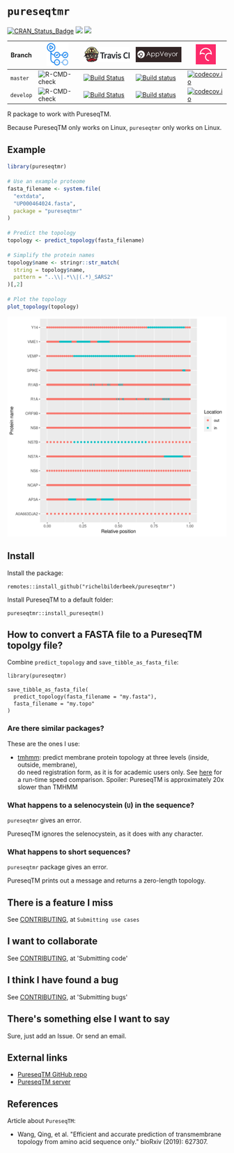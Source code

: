 # `pureseqtmr`

[![CRAN_Status_Badge](http://www.r-pkg.org/badges/version/pureseqtmr)](https://cran.r-project.org/package=pureseqtmr)
[![](http://cranlogs.r-pkg.org/badges/grand-total/pureseqtmr)]( https://CRAN.R-project.org/package=pureseqtmr)
[![](http://cranlogs.r-pkg.org/badges/pureseqtmr)](https://CRAN.R-project.org/package=pureseqtmr)

Branch   |[![GitHub Actions logo](man/figures/GitHubActions.png)](https://github.com/richelbilderbeek/pureseqtmr/actions)|[![Travis CI logo](man/figures/TravisCI.png)](https://travis-ci.org)                                                                      |[![Travis CI logo](man/figures/AppVeyor.png)](https://appveyor.com)                                                                                                                |[![Codecov logo](man/figures/Codecov.png)](https://www.codecov.io)
---------|---------------------------------------------------------------------------------------------------------------|------------------------------------------------------------------------------------------------------------------------------------------|-----------------------------------------------------------------------------------------------------------------------------------------------------------------------------------|------------------------------------------------------------------------------------------------------------------------------------------------------------------------
`master` |![R-CMD-check](https://github.com/richelbilderbeek/pureseqtmr/workflows/R-CMD-check/badge.svg?branch=master)   |[![Build Status](https://travis-ci.org/richelbilderbeek/pureseqtmr.svg?branch=master)](https://travis-ci.org/richelbilderbeek/pureseqtmr) |[![Build status](https://ci.appveyor.com/api/projects/status/33mty2r5hlryv54k/branch/master?svg=true)](https://ci.appveyor.com/project/richelbilderbeek/pureseqtmr/branch/master)  |[![codecov.io](https://codecov.io/github/richelbilderbeek/pureseqtmr/coverage.svg?branch=master)](https://codecov.io/github/richelbilderbeek/pureseqtmr/branch/master)
`develop`|![R-CMD-check](https://github.com/richelbilderbeek/pureseqtmr/workflows/R-CMD-check/badge.svg?branch=develop)  |[![Build Status](https://travis-ci.org/richelbilderbeek/pureseqtmr.svg?branch=develop)](https://travis-ci.org/richelbilderbeek/pureseqtmr)|[![Build status](https://ci.appveyor.com/api/projects/status/33mty2r5hlryv54k/branch/develop?svg=true)](https://ci.appveyor.com/project/richelbilderbeek/pureseqtmr/branch/develop)|[![codecov.io](https://codecov.io/github/richelbilderbeek/pureseqtmr/coverage.svg?branch=develop)](https://codecov.io/github/richelbilderbeek/pureseqtmr/branch/develop)

R package to work with PureseqTM.

Because PureseqTM only works on Linux, `pureseqtmr` only works on Linux.

## Example

```r
library(pureseqtmr)

# Use an example proteome
fasta_filename <- system.file(
  "extdata", 
  "UP000464024.fasta", 
  package = "pureseqtmr"
)

# Predict the topology
topology <- predict_topology(fasta_filename)

# Simplify the protein names
topology$name <- stringr::str_match(
  string = topology$name,
  pattern = "..\\|.*\\|(.*)_SARS2"
)[,2]

# Plot the topology
plot_topology(topology)
```

![SARS-CoV-2 topology](man/figures/sars_cov_2_topology.png)


## Install

Install the package:

```
remotes::install_github("richelbilderbeek/pureseqtmr")
```

Install PureseqTM to a default folder:

```
pureseqtmr::install_pureseqtm()
```

## How to convert a FASTA file to a PureseqTM topolgy file?

Combine `predict_topology` and `save_tibble_as_fasta_file`:

```
library(pureseqtmr)

save_tibble_as_fasta_file(
  predict_topology(fasta_filename = "my.fasta"),
  fasta_filename = "my.topo"
)
```

### Are there similar packages?

These are the ones I use:

 * [tmhmm](https://github.com/richelbilderbeek/tmhmm): 
   predict membrane protein topology at three levels (inside, outside, membrane),  
   do need registration form, as it is for academic users only.
   See [here](doc/speed_comparison.md) for a run-time speed comparison.
   Spoiler: PureseqTM is approximately 20x slower than TMHMM

### What happens to a selenocystein (`U`) in the sequence?

`pureseqtmr` gives an error.

PureseqTM ignores the selenocystein, as it does with any character.

### What happens to short sequences?

`pureseqtmr` package gives an error.

PureseqTM prints out a message and returns a zero-length topology.

## There is a feature I miss

See [CONTRIBUTING](CONTRIBUTING.md), at `Submitting use cases`

## I want to collaborate

See [CONTRIBUTING](CONTRIBUTING.md), at 'Submitting code'

## I think I have found a bug

See [CONTRIBUTING](CONTRIBUTING.md), at 'Submitting bugs' 

## There's something else I want to say

Sure, just add an Issue. Or send an email.

## External links

 * [PureseqTM GitHub repo](https://github.com/PureseqTM/pureseqTM_package)
 * [PureseqTM server](http://pureseqtm.predmp.com/)

## References

Article about `PureseqTM`:

 * Wang, Qing, et al. "Efficient and accurate prediction of transmembrane topology from amino acid sequence only." bioRxiv (2019): 627307.

